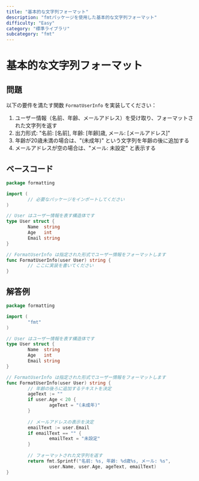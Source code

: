 ```yaml
---
title: "基本的な文字列フォーマット"
description: "fmtパッケージを使用した基本的な文字列フォーマット"
difficulty: "Easy"
category: "標準ライブラリ"
subcategory: "fmt"
---
```


# 基本的な文字列フォーマット

## 問題

以下の要件を満たす関数 `FormatUserInfo` を実装してください：

1. ユーザー情報（名前、年齢、メールアドレス）を受け取り、フォーマットされた文字列を返す
2. 出力形式: "名前: [名前], 年齢: [年齢]歳, メール: [メールアドレス]"
3. 年齢が20歳未満の場合は、"(未成年)" という文字列を年齢の後に追加する
4. メールアドレスが空の場合は、"メール: 未設定" と表示する

## ベースコード

```go
package formatting

import (
        // 必要なパッケージをインポートしてください
)

// User はユーザー情報を表す構造体です
type User struct {
        Name  string
        Age   int
        Email string
}

// FormatUserInfo は指定された形式でユーザー情報をフォーマットします
func FormatUserInfo(user User) string {
        // ここに実装を書いてください
}
```

## 解答例

```go
package formatting

import (
        "fmt"
)

// User はユーザー情報を表す構造体です
type User struct {
        Name  string
        Age   int
        Email string
}

// FormatUserInfo は指定された形式でユーザー情報をフォーマットします
func FormatUserInfo(user User) string {
        // 年齢の後ろに追加するテキストを決定
        ageText := ""
        if user.Age < 20 {
                ageText = "(未成年)"
        }
        
        // メールアドレスの表示を決定
        emailText := user.Email
        if emailText == "" {
                emailText = "未設定"
        }
        
        // フォーマットされた文字列を返す
        return fmt.Sprintf("名前: %s, 年齢: %d歳%s, メール: %s", 
                user.Name, user.Age, ageText, emailText)
}
```
